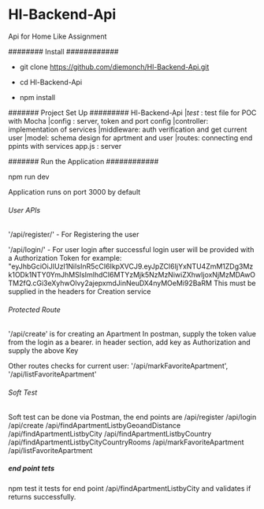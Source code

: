 # Hl-Backend-Api
Api for Home Like Assignment

######## Install ############
- git clone https://github.com/diemonch/Hl-Backend-Api.git

- cd Hl-Backend-Api

- npm install

####### Project Set Up #########
Hl-Backend-Api
  |_test_ : test file for POC with Mocha
  |config : server, token and port config
  |controller: implementation of services
  |middleware: auth verification and get current user
  |model: schema design for aprtment and user
  |routes: connecting end ppints with services
app.js : server

####### Run the Application ############

npm run dev

Application runs on port 3000 by default

###### User APIs ##########

'/api/register/' - For Registering the user

'/api/login/' - For user login
after successful login user will be provided with a Authorization Token
for example: "eyJhbGciOiJIUzI1NiIsInR5cCI6IkpXVCJ9.eyJpZCI6IjYxNTU4ZmM1ZDg3Mzk1ODk1NTY0YmJhMSIsImlhdCI6MTYzMjk5NzMzNiwiZXhwIjoxNjMzMDAwOTM2fQ.cGi3eXyhwOlvy2ajepxmdJinNeuDX4nyMOeMi92BaRM
This must be supplied in the headers for Creation service

###### Protected Route ########

 '/api/create' is for creating an Apartment 
 In postman, supply the token value from the login as a bearer.
 in header section, add key as Authorization and supply the above Key

Other  routes checks for current user:
'/api/markFavoriteApartment', '/api/listFavoriteApartment'

###### Soft Test #############

Soft test can be done via Postman, the end points are 
/api/register
/api/login
/api/create 
/api/findApartmentListbyGeoandDistance
/api/findApartmentListbyCity
/api/findApartmentListbyCountry
/api/findApartmentListbyCityCountryRooms
/api/markFavoriteApartment
/api/listFavoriteApartment

##### end point tets ######
npm test
it tests for end point /api/findApartmentListbyCity and validates if returns successfully.
